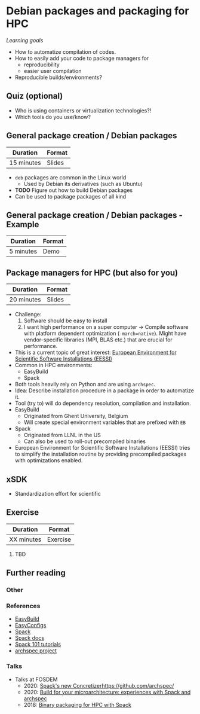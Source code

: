 # Debian packages and packaging for HPC

*Learning goals*

- How to automatize compilation of codes.
- How to easily add your code to package managers for
    - reproducibility
    - easier user compilation
- Reproducible builds/environments?

## Quiz (optional)

- Who is using containers or virtualization technologies?!
- Which tools do you use/know?

## General package creation / Debian packages

| Duration | Format |
| --- | --- |
| 15 minutes | Slides |

- `deb` packages are common in the Linux world
    - Used by Debian its derivatives (such as Ubuntu)
- **TODO** Figure out how to build Debian packages
- Can be used to package packages of all kind

## General package creation / Debian packages - Example

| Duration | Format |
| --- | --- |
| 5 minutes | Demo |


## Package managers for HPC (but also for you)

| Duration | Format |
| --- | --- |
| 20 minutes | Slides |

- Challenge:
    1. Software should be easy to install
    2. I want high performance on a super computer -> Compile software with platform dependent optimization (`-march=native`). Might have vendor-specific libraries (MPI, BLAS etc.) that are crucial for performance.
- This is a current topic of great interest: [European Environment for Scientific Software Installations (EESSI)](https://github.com/EESSI/)
- Common in HPC environments:
    - EasyBuild
    - Spack
- Both tools heavily rely on Python and are using `archspec`.
- Idea: Describe installation procedure in a package in order to automatize it.
- Tool (try to) will do dependency resolution, compilation and installation.
- EasyBuild
    - Originated from Ghent University, Belgium
    - Will create special environment variables that are prefixed with `EB`
- Spack
    - Originated from LLNL in the US
    - Can also be used to roll-out precompiled binaries
- European Environment for Scientific Software Installations (EESSI) tries to simplify the installation routine by providing precompiled packages with optimizations enabled.

## xSDK

- Standardization effort for scientific

## Exercise

| Duration | Format |
| --- | --- |
| XX minutes | Exercise |

1. TBD


## Further reading

### Other

### References

- [EasyBuild](https://github.com/easybuilders/easybuild)
- [EasyConfigs](https://github.com/easybuilders/easybuild-easyconfigs)
- [Spack](spack.io)
- [Spack docs](https://spack.readthedocs.io/en/latest/)
- [Spack 101 tutorials](https://spack-tutorial.readthedocs.io/en/latest/)
- [archspec project](https://github.com/archspec/)

### Talks

- Talks at FOSDEM
    - 2020: [Spack's new Concretizer](https://archive.fosdem.org/2020/schedule/event/dependency_solving_not_just_sat/)https://github.com/archspec/
    - 2020: [Build for your microarchitecture: experiences with Spack and archspec](https://archive.fosdem.org/2020/schedule/event/archspec/)
    - 2018: [Binary packaging for HPC with Spack](https://archive.fosdem.org/2018/schedule/event/llnl_spack/)
